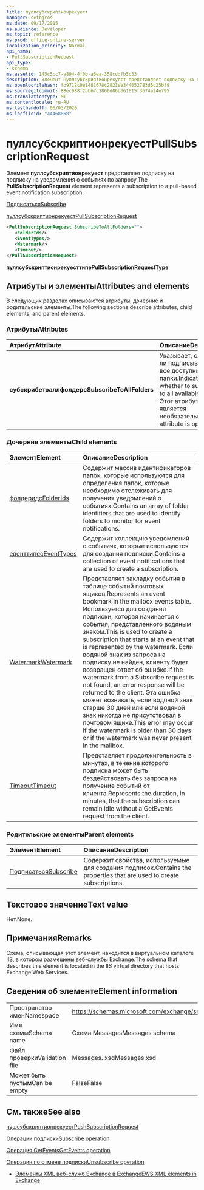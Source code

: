 ```yaml
---
title: пуллсубскриптионрекуест
manager: sethgros
ms.date: 09/17/2015
ms.audience: Developer
ms.topic: reference
ms.prod: office-online-server
localization_priority: Normal
api_name:
- PullSubscriptionRequest
api_type:
- schema
ms.assetid: 145c5cc7-a894-4f0b-a6ea-358cddfb5c33
description: Элемент Пуллсубскриптионрекуест представляет подписку на подписку на уведомления о событиях по запросу.
ms.openlocfilehash: fb9712c9e1481678c2821ee344052783d5c25bf9
ms.sourcegitcommit: 88ec988f2bb67c1866d06b361615f3674a24e795
ms.translationtype: MT
ms.contentlocale: ru-RU
ms.lasthandoff: 06/03/2020
ms.locfileid: "44468868"
---
```

# <a name="pullsubscriptionrequest"></a><span data-ttu-id="a0736-103">пуллсубскриптионрекуест</span><span class="sxs-lookup"><span data-stu-id="a0736-103">PullSubscriptionRequest</span></span>

<span data-ttu-id="a0736-104">Элемент **пуллсубскриптионрекуест** представляет подписку на подписку на уведомления о событиях по запросу.</span><span class="sxs-lookup"><span data-stu-id="a0736-104">The **PullSubscriptionRequest** element represents a subscription to a pull-based event notification subscription.</span></span> 
  
[<span data-ttu-id="a0736-105">Подписаться</span><span class="sxs-lookup"><span data-stu-id="a0736-105">Subscribe</span></span>](subscribe.md)
  
[<span data-ttu-id="a0736-106">пуллсубскриптионрекуест</span><span class="sxs-lookup"><span data-stu-id="a0736-106">PullSubscriptionRequest</span></span>](pullsubscriptionrequest.md)
  
```XML
<PullSubscriptionRequest SubscribeToAllFolders="">
   <FolderIds/>
   <EventTypes/>
   <Watermark/>
   <Timeout/>
</PullSubscriptionRequest>
```

 <span data-ttu-id="a0736-107">**пуллсубскриптионрекуесттипе**</span><span class="sxs-lookup"><span data-stu-id="a0736-107">**PullSubscriptionRequestType**</span></span>
## <a name="attributes-and-elements"></a><span data-ttu-id="a0736-108">Атрибуты и элементы</span><span class="sxs-lookup"><span data-stu-id="a0736-108">Attributes and elements</span></span>

<span data-ttu-id="a0736-109">В следующих разделах описываются атрибуты, дочерние и родительские элементы.</span><span class="sxs-lookup"><span data-stu-id="a0736-109">The following sections describe attributes, child elements, and parent elements.</span></span>
  
### <a name="attributes"></a><span data-ttu-id="a0736-110">Атрибуты</span><span class="sxs-lookup"><span data-stu-id="a0736-110">Attributes</span></span>

|<span data-ttu-id="a0736-111">**Атрибут**</span><span class="sxs-lookup"><span data-stu-id="a0736-111">**Attribute**</span></span>|<span data-ttu-id="a0736-112">**Описание**</span><span class="sxs-lookup"><span data-stu-id="a0736-112">**Description**</span></span>|
|:-----|:-----|
|<span data-ttu-id="a0736-113">**субскрибетоаллфолдерс**</span><span class="sxs-lookup"><span data-stu-id="a0736-113">**SubscribeToAllFolders**</span></span> <br/> |<span data-ttu-id="a0736-114">Указывает, следует ли подписываться на все доступные папки.</span><span class="sxs-lookup"><span data-stu-id="a0736-114">Indicates whether to subscribe to all available folders.</span></span> <span data-ttu-id="a0736-115">Этот атрибут является необязательным.</span><span class="sxs-lookup"><span data-stu-id="a0736-115">This attribute is optional.</span></span>  <br/> |
   
### <a name="child-elements"></a><span data-ttu-id="a0736-116">Дочерние элементы</span><span class="sxs-lookup"><span data-stu-id="a0736-116">Child elements</span></span>

|<span data-ttu-id="a0736-117">**Элемент**</span><span class="sxs-lookup"><span data-stu-id="a0736-117">**Element**</span></span>|<span data-ttu-id="a0736-118">**Описание**</span><span class="sxs-lookup"><span data-stu-id="a0736-118">**Description**</span></span>|
|:-----|:-----|
|[<span data-ttu-id="a0736-119">фолдеридс</span><span class="sxs-lookup"><span data-stu-id="a0736-119">FolderIds</span></span>](folderids.md) <br/> |<span data-ttu-id="a0736-120">Содержит массив идентификаторов папок, которые используются для определения папок, которые необходимо отслеживать для получения уведомлений о событиях.</span><span class="sxs-lookup"><span data-stu-id="a0736-120">Contains an array of folder identifiers that are used to identify folders to monitor for event notifications.</span></span>  <br/> |
|[<span data-ttu-id="a0736-121">евенттипес</span><span class="sxs-lookup"><span data-stu-id="a0736-121">EventTypes</span></span>](eventtypes.md) <br/> |<span data-ttu-id="a0736-122">Содержит коллекцию уведомлений о событиях, которые используются для создания подписки.</span><span class="sxs-lookup"><span data-stu-id="a0736-122">Contains a collection of event notifications that are used to create a subscription.</span></span>  <br/> |
|[<span data-ttu-id="a0736-123">Watermark</span><span class="sxs-lookup"><span data-stu-id="a0736-123">Watermark</span></span>](watermark.md) <br/> |<span data-ttu-id="a0736-124">Представляет закладку события в таблице событий почтовых ящиков.</span><span class="sxs-lookup"><span data-stu-id="a0736-124">Represents an event bookmark in the mailbox events table.</span></span> <span data-ttu-id="a0736-125">Используется для создания подписки, которая начинается с события, представленного водяным знаком.</span><span class="sxs-lookup"><span data-stu-id="a0736-125">This is used to create a subscription that starts at an event that is represented by the watermark.</span></span> <span data-ttu-id="a0736-126">Если водяной знак из запроса на подписку не найден, клиенту будет возвращен ответ об ошибке.</span><span class="sxs-lookup"><span data-stu-id="a0736-126">If the watermark from a Subscribe request is not found, an error response will be returned to the client.</span></span> <span data-ttu-id="a0736-127">Эта ошибка может возникать, если водяной знак старше 30 дней или если водяной знак никогда не присутствовал в почтовом ящике.</span><span class="sxs-lookup"><span data-stu-id="a0736-127">This error may occur if the watermark is older than 30 days or if the watermark was never present in the mailbox.</span></span>  <br/> |
|[<span data-ttu-id="a0736-128">Timeout</span><span class="sxs-lookup"><span data-stu-id="a0736-128">Timeout</span></span>](timeout.md) <br/> |<span data-ttu-id="a0736-129">Представляет продолжительность в минутах, в течение которого подписка может быть бездействовать без запроса на получение событий от клиента.</span><span class="sxs-lookup"><span data-stu-id="a0736-129">Represents the duration, in minutes, that the subscription can remain idle without a GetEvents request from the client.</span></span>  <br/> |
   
### <a name="parent-elements"></a><span data-ttu-id="a0736-130">Родительские элементы</span><span class="sxs-lookup"><span data-stu-id="a0736-130">Parent elements</span></span>

|<span data-ttu-id="a0736-131">**Элемент**</span><span class="sxs-lookup"><span data-stu-id="a0736-131">**Element**</span></span>|<span data-ttu-id="a0736-132">**Описание**</span><span class="sxs-lookup"><span data-stu-id="a0736-132">**Description**</span></span>|
|:-----|:-----|
|[<span data-ttu-id="a0736-133">Подписаться</span><span class="sxs-lookup"><span data-stu-id="a0736-133">Subscribe</span></span>](subscribe.md) <br/> |<span data-ttu-id="a0736-134">Содержит свойства, используемые для создания подписок.</span><span class="sxs-lookup"><span data-stu-id="a0736-134">Contains the properties that are used to create subscriptions.</span></span>  <br/> |
   
## <a name="text-value"></a><span data-ttu-id="a0736-135">Текстовое значение</span><span class="sxs-lookup"><span data-stu-id="a0736-135">Text value</span></span>

<span data-ttu-id="a0736-136">Нет.</span><span class="sxs-lookup"><span data-stu-id="a0736-136">None.</span></span>
  
## <a name="remarks"></a><span data-ttu-id="a0736-137">Примечания</span><span class="sxs-lookup"><span data-stu-id="a0736-137">Remarks</span></span>

<span data-ttu-id="a0736-138">Схема, описывающая этот элемент, находится в виртуальном каталоге IIS, в котором размещены веб-службы Exchange.</span><span class="sxs-lookup"><span data-stu-id="a0736-138">The schema that describes this element is located in the IIS virtual directory that hosts Exchange Web Services.</span></span>
  
## <a name="element-information"></a><span data-ttu-id="a0736-139">Сведения об элементе</span><span class="sxs-lookup"><span data-stu-id="a0736-139">Element information</span></span>

|||
|:-----|:-----|
|<span data-ttu-id="a0736-140">Пространство имен</span><span class="sxs-lookup"><span data-stu-id="a0736-140">Namespace</span></span>  <br/> |https://schemas.microsoft.com/exchange/services/2006/messages  <br/> |
|<span data-ttu-id="a0736-141">Имя схемы</span><span class="sxs-lookup"><span data-stu-id="a0736-141">Schema name</span></span>  <br/> |<span data-ttu-id="a0736-142">Схема Messages</span><span class="sxs-lookup"><span data-stu-id="a0736-142">Messages schema</span></span>  <br/> |
|<span data-ttu-id="a0736-143">Файл проверки</span><span class="sxs-lookup"><span data-stu-id="a0736-143">Validation file</span></span>  <br/> |<span data-ttu-id="a0736-144">Messages. xsd</span><span class="sxs-lookup"><span data-stu-id="a0736-144">Messages.xsd</span></span>  <br/> |
|<span data-ttu-id="a0736-145">Может быть пустым</span><span class="sxs-lookup"><span data-stu-id="a0736-145">Can be empty</span></span>  <br/> |<span data-ttu-id="a0736-146">False</span><span class="sxs-lookup"><span data-stu-id="a0736-146">False</span></span>  <br/> |
   
## <a name="see-also"></a><span data-ttu-id="a0736-147">См. также</span><span class="sxs-lookup"><span data-stu-id="a0736-147">See also</span></span>



[<span data-ttu-id="a0736-148">пушсубскриптионрекуест</span><span class="sxs-lookup"><span data-stu-id="a0736-148">PushSubscriptionRequest</span></span>](pushsubscriptionrequest.md)
  
[<span data-ttu-id="a0736-149">Операции подписки</span><span class="sxs-lookup"><span data-stu-id="a0736-149">Subscribe operation</span></span>](subscribe-operation.md)
  
[<span data-ttu-id="a0736-150">Операция GetEvents</span><span class="sxs-lookup"><span data-stu-id="a0736-150">GetEvents operation</span></span>](getevents-operation.md)
  
[<span data-ttu-id="a0736-151">Операция по отмене подписки</span><span class="sxs-lookup"><span data-stu-id="a0736-151">Unsubscribe operation</span></span>](unsubscribe-operation.md)


- [<span data-ttu-id="a0736-152">Элементы XML веб-служб Exchange в Exchange</span><span class="sxs-lookup"><span data-stu-id="a0736-152">EWS XML elements in Exchange</span></span>](ews-xml-elements-in-exchange.md)

